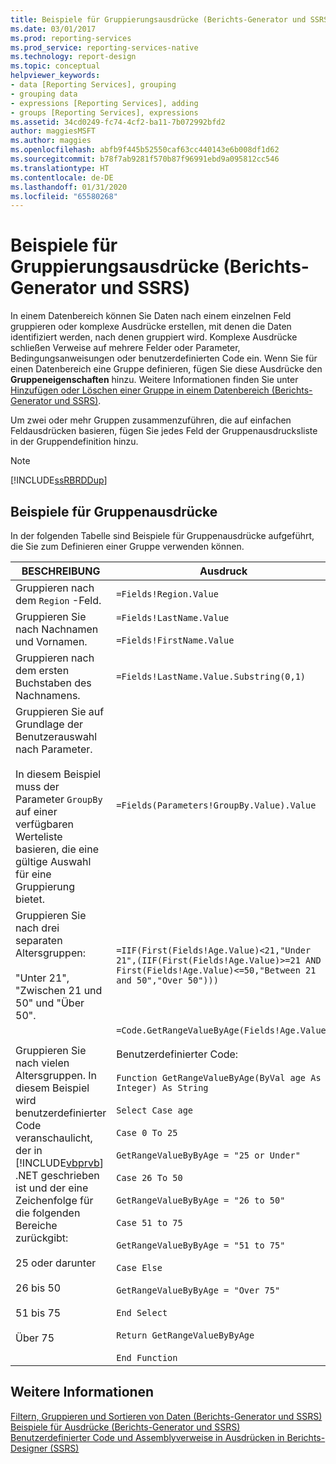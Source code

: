 ```yaml
---
title: Beispiele für Gruppierungsausdrücke (Berichts-Generator und SSRS) | Microsoft-Dokumentation
ms.date: 03/01/2017
ms.prod: reporting-services
ms.prod_service: reporting-services-native
ms.technology: report-design
ms.topic: conceptual
helpviewer_keywords:
- data [Reporting Services], grouping
- grouping data
- expressions [Reporting Services], adding
- groups [Reporting Services], expressions
ms.assetid: 34cd0249-fc74-4cf2-ba11-7b072992bfd2
author: maggiesMSFT
ms.author: maggies
ms.openlocfilehash: abfb9f445b52550caf63cc440143e6b008df1d62
ms.sourcegitcommit: b78f7ab9281f570b87f96991ebd9a095812cc546
ms.translationtype: HT
ms.contentlocale: de-DE
ms.lasthandoff: 01/31/2020
ms.locfileid: "65580268"
---
```

# <a name="group-expression-examples-report-builder-and-ssrs"></a>Beispiele für Gruppierungsausdrücke (Berichts-Generator und SSRS)
  In einem Datenbereich können Sie Daten nach einem einzelnen Feld gruppieren oder komplexe Ausdrücke erstellen, mit denen die Daten identifiziert werden, nach denen gruppiert wird. Komplexe Ausdrücke schließen Verweise auf mehrere Felder oder Parameter, Bedingungsanweisungen oder benutzerdefinierten Code ein. Wenn Sie für einen Datenbereich eine Gruppe definieren, fügen Sie diese Ausdrücke den **Gruppeneigenschaften** hinzu. Weitere Informationen finden Sie unter [Hinzufügen oder Löschen einer Gruppe in einem Datenbereich &#40;Berichts-Generator und SSRS&#41;](../../reporting-services/report-design/add-or-delete-a-group-in-a-data-region-report-builder-and-ssrs.md).  
  
 Um zwei oder mehr Gruppen zusammenzuführen, die auf einfachen Feldausdrücken basieren, fügen Sie jedes Feld der Gruppenausdrucksliste in der Gruppendefinition hinzu.  
  
> [!NOTE]  
>  [!INCLUDE[ssRBRDDup](../../includes/ssrbrddup-md.md)]  
  
## <a name="examples-of-group-expressions"></a>Beispiele für Gruppenausdrücke  
 In der folgenden Tabelle sind Beispiele für Gruppenausdrücke aufgeführt, die Sie zum Definieren einer Gruppe verwenden können.  
  
|BESCHREIBUNG|Ausdruck|  
|-----------------|----------------|  
|Gruppieren nach dem `Region` -Feld.|`=Fields!Region.Value`|  
|Gruppieren Sie nach Nachnamen und Vornamen.|`=Fields!LastName.Value`<br /><br /> `=Fields!FirstName.Value`|  
|Gruppieren nach dem ersten Buchstaben des Nachnamens.|`=Fields!LastName.Value.Substring(0,1)`|  
|Gruppieren Sie auf Grundlage der Benutzerauswahl nach Parameter.<br /><br /> In diesem Beispiel muss der Parameter `GroupBy` auf einer verfügbaren Werteliste basieren, die eine gültige Auswahl für eine Gruppierung bietet.|`=Fields(Parameters!GroupBy.Value).Value`|  
|Gruppieren Sie nach drei separaten Altersgruppen:<br /><br /> "Unter 21", "Zwischen 21 und 50" und "Über 50".|`=IIF(First(Fields!Age.Value)<21,"Under 21",(IIF(First(Fields!Age.Value)>=21 AND First(Fields!Age.Value)<=50,"Between 21 and 50","Over 50")))`|  
|Gruppieren Sie nach vielen Altersgruppen. In diesem Beispiel wird benutzerdefinierter Code veranschaulicht, der in [!INCLUDE[vbprvb](../../includes/vbprvb-md.md)] .NET geschrieben ist und der eine Zeichenfolge für die folgenden Bereiche zurückgibt:<br /><br /> 25 oder darunter<br /><br /> 26 bis 50<br /><br /> 51 bis 75<br /><br /> Über 75|`=Code.GetRangeValueByAge(Fields!Age.Value)`<br /><br /> Benutzerdefinierter Code:<br /><br /> `Function GetRangeValueByAge(ByVal age As Integer) As String`<br /><br /> `Select Case age`<br /><br /> `Case 0 To 25`<br /><br /> `GetRangeValueByByAge = "25 or Under"`<br /><br /> `Case 26 To 50`<br /><br /> `GetRangeValueByByAge = "26 to 50"`<br /><br /> `Case 51 to 75`<br /><br /> `GetRangeValueByByAge = "51 to 75"`<br /><br /> `Case Else`<br /><br /> `GetRangeValueByByAge = "Over 75"`<br /><br /> `End Select`<br /><br /> `Return GetRangeValueByByAge`<br /><br /> `End Function`|  
  
## <a name="see-also"></a>Weitere Informationen  
 [Filtern, Gruppieren und Sortieren von Daten &#40;Berichts-Generator und SSRS&#41;](../../reporting-services/report-design/filter-group-and-sort-data-report-builder-and-ssrs.md)   
 [Beispiele für Ausdrücke &#40;Berichts-Generator und SSRS&#41;](../../reporting-services/report-design/expression-examples-report-builder-and-ssrs.md)   
 [Benutzerdefinierter Code und Assemblyverweise in Ausdrücken in Berichts-Designer &#40;SSRS&#41;](../../reporting-services/report-design/custom-code-and-assembly-references-in-expressions-in-report-designer-ssrs.md)  
  
  
